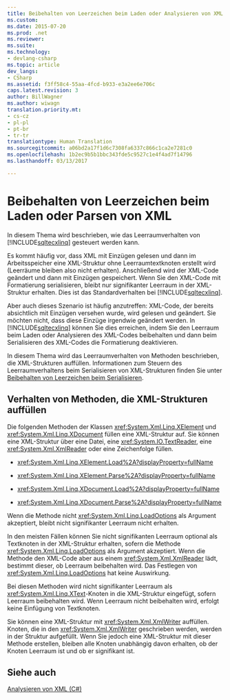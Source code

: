 ```yaml
---
title: Beibehalten von Leerzeichen beim Laden oder Analysieren von XML | Microsoft-Dokumentation
ms.custom: 
ms.date: 2015-07-20
ms.prod: .net
ms.reviewer: 
ms.suite: 
ms.technology:
- devlang-csharp
ms.topic: article
dev_langs:
- CSharp
ms.assetid: f3ff58c4-55aa-4fcd-b933-e3a2ee6e706c
caps.latest.revision: 3
author: BillWagner
ms.author: wiwagn
translation.priority.mt:
- cs-cz
- pl-pl
- pt-br
- tr-tr
translationtype: Human Translation
ms.sourcegitcommit: a06bd2a17f1d6c7308fa6337c866c1ca2e7281c0
ms.openlocfilehash: 1b2ec9b5b1bbc343fde5c9527c1e4f4ad7f14796
ms.lasthandoff: 03/13/2017

---
```

# <a name="preserving-white-space-while-loading-or-parsing-xml"></a>Beibehalten von Leerzeichen beim Laden oder Parsen von XML
In diesem Thema wird beschrieben, wie das Leerraumverhalten von [!INCLUDE[sqltecxlinq](../../../../csharp/programming-guide/concepts/linq/includes/sqltecxlinq_md.md)] gesteuert werden kann.  
  
 Es kommt häufig vor, dass XML mit Einzügen gelesen und dann im Arbeitsspeicher eine XML-Struktur ohne Leerraumtextknoten erstellt wird (Leerräume bleiben also nicht erhalten). Anschließend wird der XML-Code geändert und dann mit Einzügen gespeichert. Wenn Sie den XML-Code mit Formatierung serialisieren, bleibt nur signifikanter Leerraum in der XML-Struktur erhalten. Dies ist das Standardverhalten bei [!INCLUDE[sqltecxlinq](../../../../csharp/programming-guide/concepts/linq/includes/sqltecxlinq_md.md)].  
  
 Aber auch dieses Szenario ist häufig anzutreffen: XML-Code, der bereits absichtlich mit Einzügen versehen wurde, wird gelesen und geändert. Sie möchten nicht, dass diese Einzüge irgendwie geändert werden. In [!INCLUDE[sqltecxlinq](../../../../csharp/programming-guide/concepts/linq/includes/sqltecxlinq_md.md)] können Sie dies erreichen, indem Sie den Leerraum beim Laden oder Analysieren des XML-Codes beibehalten und dann beim Serialisieren des XML-Codes die Formatierung deaktivieren.  
  
 In diesem Thema wird das Leerraumverhalten von Methoden beschrieben, die XML-Strukturen auffüllen. Informationen zum Steuern des Leerraumverhaltens beim Serialisieren von XML-Strukturen finden Sie unter [Beibehalten von Leerzeichen beim Serialisieren](../../../../csharp/programming-guide/concepts/linq/preserving-white-space-while-serializing.md).  
  
## <a name="behavior-of-methods-that-populate-xml-trees"></a>Verhalten von Methoden, die XML-Strukturen auffüllen  
 Die folgenden Methoden der Klassen <xref:System.Xml.Linq.XElement> und <xref:System.Xml.Linq.XDocument> füllen eine XML-Struktur auf. Sie können eine XML-Struktur über eine Datei, eine <xref:System.IO.TextReader>, eine <xref:System.Xml.XmlReader> oder eine Zeichenfolge füllen.  
  
-   <xref:System.Xml.Linq.XElement.Load%2A?displayProperty=fullName>  
  
-   <xref:System.Xml.Linq.XElement.Parse%2A?displayProperty=fullName>  
  
-   <xref:System.Xml.Linq.XDocument.Load%2A?displayProperty=fullName>  
  
-   <xref:System.Xml.Linq.XDocument.Parse%2A?displayProperty=fullName>  
  
 Wenn die Methode nicht <xref:System.Xml.Linq.LoadOptions> als Argument akzeptiert, bleibt nicht signifikanter Leerraum nicht erhalten.  
  
 In den meisten Fällen können Sie nicht signifikanten Leerraum optional als Textknoten in der XML-Struktur erhalten, sofern die Methode <xref:System.Xml.Linq.LoadOptions> als Argument akzeptiert. Wenn die Methode den XML-Code aber aus einem <xref:System.Xml.XmlReader> lädt, bestimmt dieser, ob Leerraum beibehalten wird. Das Festlegen von <xref:System.Xml.Linq.LoadOptions> hat keine Auswirkung.  
  
 Bei diesen Methoden wird nicht signifikanter Leerraum als <xref:System.Xml.Linq.XText>-Knoten in die XML-Struktur eingefügt, sofern Leerraum beibehalten wird. Wenn Leerraum nicht beibehalten wird, erfolgt keine Einfügung von Textknoten.  
  
 Sie können eine XML-Struktur mit <xref:System.Xml.XmlWriter> auffüllen. Knoten, die in den <xref:System.Xml.XmlWriter> geschrieben werden, werden in der Struktur aufgefüllt. Wenn Sie jedoch eine XML-Struktur mit dieser Methode erstellen, bleiben alle Knoten unabhängig davon erhalten, ob der Knoten Leerraum ist und ob er signifikant ist.  
  
## <a name="see-also"></a>Siehe auch  
 [Analysieren von XML (C#)](../../../../csharp/programming-guide/concepts/linq/parsing-xml.md)
